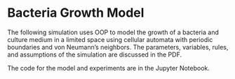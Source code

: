 # Bacteria Growth Model

The following simulation uses OOP to model the growth of a bacteria and culture medium in a limited space using cellular automata with periodic boundaries and von Neumann’s neighbors. The parameters, variables, rules, and assumptions of the simulation are discussed in the PDF.

The code for the model and experiments are in the Jupyter Notebook.

